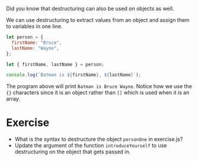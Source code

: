 Did you know that destructuring can also be used on objects as well.

We can use destructuring to extract values from an object and assign them to variables in one line.

```js
let person = {
  firstName: "Bruce",
  lastName: "Wayne",
};

let { firstName, lastName } = person;

console.log(`Batman is ${firstName}, ${lastName}`);
```

The program above will print `Batman is Bruce Wayne`. Notice how we use the `{}` characters since it is an object rather than `[]` which is used when it is an array.

# Exercise
- What is the syntax to destructure the object `personOne` in exercise.js?
- Update the argument of the function `introduceYourself` to use destructuring on the object that gets passed in.
